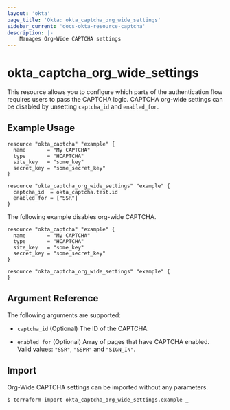 ```yaml
---
layout: 'okta'
page_title: 'Okta: okta_captcha_org_wide_settings'
sidebar_current: 'docs-okta-resource-captcha'
description: |-
    Manages Org-Wide CAPTCHA settings
---
```


# okta_captcha_org_wide_settings

This resource allows you to configure which parts of the authentication flow requires users to pass the CAPTCHA logic.
CAPTCHA org-wide settings can be disabled by unsetting `captcha_id` and `enabled_for`.

## Example Usage

```hcl
resource "okta_captcha" "example" {
  name       = "My CAPTCHA"
  type       = "HCAPTCHA"
  site_key   = "some_key"
  secret_key = "some_secret_key"
}

resource "okta_captcha_org_wide_settings" "example" {
  captcha_id  = okta_captcha.test.id
  enabled_for = ["SSR"]
}
```

The following example disables org-wide CAPTCHA.

```hcl
resource "okta_captcha" "example" {
  name       = "My CAPTCHA"
  type       = "HCAPTCHA"
  site_key   = "some_key"
  secret_key = "some_secret_key"
}

resource "okta_captcha_org_wide_settings" "example" {
}
```

## Argument Reference

The following arguments are supported:

- `captcha_id` (Optional) The ID of the CAPTCHA. 

- `enabled_for` (Optional) Array of pages that have CAPTCHA enabled. Valid values: `"SSR"`, `"SSPR"` and `"SIGN_IN"`.

## Import

Org-Wide CAPTCHA settings can be imported without any parameters.

```
$ terraform import okta_captcha_org_wide_settings.example _
```
